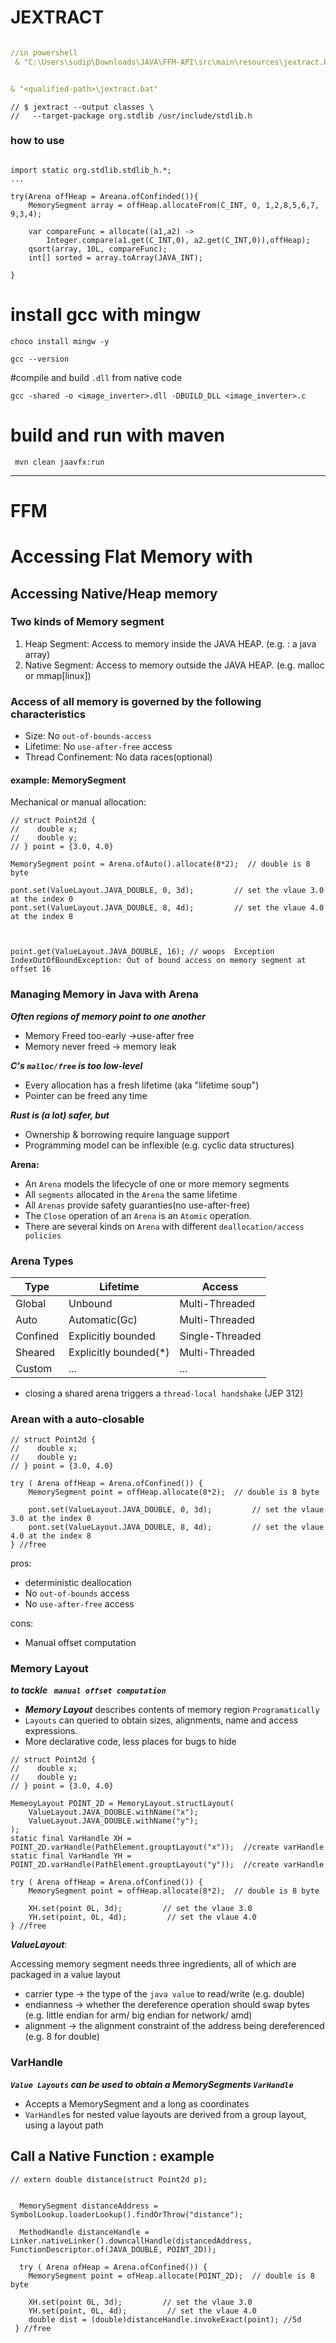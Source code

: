 # JEXTRACT

```yaml

//in powershell
 & "C:\Users\sudip\Downloads\JAVA\FFM-API\src\main\resources\jextract.bat" -t myclib -l myclib -d out mylib.h 


& "<qualified-path>\jextract.bat" 
```



```
// $ jextract --output classes \
//   --target-package org.stdlib /usr/include/stdlib.h
```

### how to use
```declarative

import static org.stdlib.stdlib_h.*;
...

try(Arena offHeap = Areana.ofConfinded()){
    MemorySegment array = offHeap.allocateFrom(C_INT, 0, 1,2,8,5,6,7, 9,3,4);

    var compareFunc = allocate((a1,a2) -> 
        Integer.compare(a1.get(C_INT,0), a2.get(C_INT,0)),offHeap);
    qsort(array, 10L, compareFunc);
    int[] sorted = array.toArray(JAVA_INT);

}

```


# install gcc with mingw
``` 
choco install mingw -y

gcc --version
```

#compile and build `.dll` from native code 

```
gcc -shared -o <image_inverter>.dll -DBUILD_DLL <image_inverter>.c

```
# build and run with maven

``` 
 mvn clean jaavfx:run
```





---
 FFM
===

# Accessing Flat Memory with

## Accessing Native/Heap memory
### Two kinds of Memory segment
1. Heap Segment: Access to memory inside the JAVA HEAP. (e.g. : a java array)
2. Native Segment: Access to memory outside the JAVA HEAP. (e.g. malloc or mmap[linux])

### Access of all memory is governed by the following characteristics
- Size: No `out-of-bounds-access`
- Lifetime: No `use-after-free` access
- Thread Confinement: No data races(optional)


#### example: MemorySegment

Mechanical or manual allocation:

```
// struct Point2d {
//    double x;
//    double y;
// } point = {3.0, 4.0}

MemorySegment point = Arena.ofAuto().allocate(8*2);  // double is 8 byte

pont.set(ValueLayout.JAVA_DOUBLE, 0, 3d);         // set the vlaue 3.0 at the index 0
pont.set(ValueLayout.JAVA_DOUBLE, 8, 4d);         // set the vlaue 4.0 at the index 8



point.get(ValueLayout.JAVA_DOUBLE, 16); // woops  Exception IndexOutOfBoundException: Out of bound access on memory segment at offset 16
```

### Managing Memory in Java with Arena

***Often regions of memory point to one another***
- Memory Freed too-early ->use-after free
- Memory never freed -> memory leak

***C's `malloc/free` is too low-level***
- Every allocation has a fresh lifetime (aka "lifetime soup")
- Pointer can be freed any time

***Rust is (a lot) safer, but***
- Ownership & borrowing require language support
- Programming model can be inflexible (e.g. cyclic data structures)

**Arena:**
- An `Arena` models the lifecycle of one or more memory segments
- All `segments` allocated in the `Arena` the same lifetime
- All `Arenas` provide safety guaranties(no use-after-free)
- The `Close` operation of an `Arena` is an `Atomic` operation. 
- There are several kinds on `Arena` with different `deallocation/access policies`

### Arena Types

| Type     | Lifetime              | Access          |
|----------|-----------------------|-----------------|
| Global   | Unbound               | Multi-Threaded  |
| Auto     | Automatic(Gc)         | Multi-Threaded  |
| Confined | Explicitly bounded    | Single-Threaded |
| Sheared  | Explicitly bounded(*) | Multi-Threaded  |
| Custom   | ...                   | ...             |

* closing a shared arena triggers a `thread-local handshake` (JEP  312)


### Arean with a auto-closable

```
// struct Point2d {
//    double x;
//    double y;
// } point = {3.0, 4.0}

try ( Arena offHeap = Arena.ofConfined()) {
    MemorySegment point = offHeap.allocate(8*2);  // double is 8 byte

    pont.set(ValueLayout.JAVA_DOUBLE, 0, 3d);         // set the vlaue 3.0 at the index 0
    pont.set(ValueLayout.JAVA_DOUBLE, 8, 4d);         // set the vlaue 4.0 at the index 8
} //free

```
pros: 
- deterministic deallocation
- No `out-of-bounds` access
- No `use-after-free` access

cons:
- Manual offset computation


### Memory Layout   
***_to tackle_ ` manual offset computation`***

- ***Memory Layout*** describes contents of memory region `Programatically`
- `Layouts` can queried to obtain sizes, alignments, name and access expressions.
- More declarative code, less places for bugs to hide

```
// struct Point2d {
//    double x;
//    double y;
// } point = {3.0, 4.0}

MemeoyLayout POINT_2D = MemoryLayout.structLayout(
    ValueLayout.JAVA_DOUBLE.withName("x");
    ValueLayout.JAVA_DOUBLE.withName("y");
);
static final VarHandle XH = POINT_2D.varHandle(PathElement.grouptLayout("x"));  //create varHandle
static final VarHandle YH = POINT_2D.varHandle(PathElement.grouptLayout("y"));  //create varHandle

try ( Arena offHeap = Arena.ofConfined()) {
    MemorySegment point = offHeap.allocate(8*2);  // double is 8 byte

    XH.set(point 0L, 3d);         // set the vlaue 3.0 
    YH.set(point, 0L, 4d);         // set the vlaue 4.0 
} //free

```


***ValueLayout***:

Accessing memory segment needs three ingredients, all of which are packaged in a value layout
- carrier type -> the type of the `java value` to read/write (e.g. double)
- endianness -> whether the dereference operation should swap bytes (e.g. little endian for arm/ big endian for network/ amd)
- alignment -> the alignment constraint of the address being dereferenced (e.g. 8 for double)

### VarHandle
***`Value Layouts` can be used to obtain a MemorySegments `VarHandle`***
- Accepts a MemorySegment and a long as coordinates
- `VarHandle`s for nested value layouts are derived from a group layout, using a layout path


## Call a Native Function   : example

``` 
// extern double distance(struct Point2d p);


  MemorySegment distanceAddress = SymbolLookup.loaderLookup().findOrThrow("distance");

  MethodHandle distanceHandle = Linker.nativeLinker().downcallHandle(distancedAddress, FunctionDescriptor.of(JAVA_DOUBLE, POINT_2D));

  try ( Arena ofHeap = Arena.ofConfined()) {
    MemorySegment point = ofHeap.allocate(POINT_2D);  // double is 8 byte

    XH.set(point 0L, 3d);         // set the vlaue 3.0 
    YH.set(point, 0L, 4d);         // set the vlaue 4.0 
    double dist = (double)distanceHandle.invokeExact(point); //5d
 } //free
```